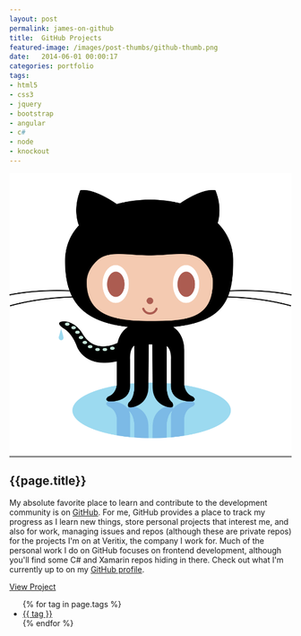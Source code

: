 ```yaml
---
layout: post
permalink: james-on-github
title:  GitHub Projects
featured-image: /images/post-thumbs/github-thumb.png
date:   2014-06-01 00:00:17
categories: portfolio
tags:
- html5
- css3
- jquery
- bootstrap
- angular
- c#
- node
- knockout
---
```



<section class="feature-image" style="background-color: #8B8B8B;">
  <img src="/images/post-img/github.png" alt="James Mosier on GitHub.com">
</section>

<section class="post-intro">
  <h1>{{page.title}}</h1>
  <p>My absolute favorite place to learn and contribute to the development community is on <a href="https://github.com/jamez14" target="_blank">GitHub</a>. For me, GitHub provides a place to track my progress as I learn new things, store personal projects that interest me, and also for work, managing issues and repos (although these are private repos) for the projects I'm on at Veritix, the company I work for. Much of the personal work I do on GitHub focuses on frontend development, although you'll find some C# and Xamarin repos hiding in there. Check out what I'm currently up to on my <a href="https://github.com/jamez14" target="_blank">GitHub profile</a>.</p>
  <a href="https://github.com/jamez14" target="_blank" class="view-project tooltip">View Project</a>



<aside class="tags">
  <div class="tags-inner">
      <ul>
      {% for tag in page.tags %}
        <li><a href="/tag/{{tag}}" title="view all projects that pertain to {{tag}}">{{ tag }}</a></li>
      {% endfor %}
    </ul>
  </div>
</aside>

</section>